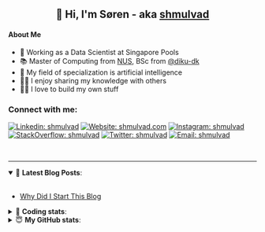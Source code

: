<h2 align="center">
	👋 Hi, I'm Søren - aka <a href="https://shmulvad.com">shmulvad</a>
</h2>

#### About Me
- 🤖 Working as a Data Scientist at Singapore Pools
- 📚 Master of Computing from [NUS], BSc from [@diku-dk]
- 🧠 My field of specialization is artificial intelligence
- 👨‍🏫 I enjoy sharing my knowledge with others
- 👨‍💻 I love to build my own stuff

### Connect with me:

[![Linkedin: shmulvad](https://img.shields.io/badge/shmulvad-blue?style=flat&logo=Linkedin&logoColor=white)][linkedin]
[![Website: shmulvad.com](https://img.shields.io/badge/shmulvad.com-47CCCC?&style=flat&logo=Google-Chrome&logoColor=white)][website]
[![Instagram: shmulvad](https://img.shields.io/badge/-@shmulvad-purple?style=flat&logo=Instagram&logoColor=white)][instagram]
[![StackOverflow: shmulvad](https://img.shields.io/badge/shmulvad-FE7A16?style=flat&logo=stack-overflow&logoColor=white)][stackOverflow]
[![Twitter: shmulvad](https://img.shields.io/badge/@shmulvad-1ca0f1?style=flat&logo=twitter&logoColor=white)][twitter]
[![Email: shmulvad](https://img.shields.io/badge/shmulvad-D14836?style=flat&logo=gmail&logoColor=white)][mail]

<br />

---

<details open>
 <summary>📕 <b>Latest Blog Posts</b>: </summary>

<br>

<!-- BLOG-POST-LIST:START -->
- [Why Did I Start This Blog](https://shmulvad.com/blog/why-did-start-this-blog)
<!-- BLOG-POST-LIST:END -->

</details>

<!-- --- -->

<details>
 <summary>🤖 <b>Coding stats</b>: </summary>

<br>

NOTE: Doesn't track coding at work or work done in environments such as Jupyter Notebooks.

<!--START_SECTION:waka-->
![Code Time](http://img.shields.io/badge/Code%20Time-1%2C568%20hrs%2050%20mins-blue)

**I'm a Night 🦉** 

```text
🌞 Morning    78 commits     ██░░░░░░░░░░░░░░░░░░░░░░░   9.45% 
🌆 Daytime    266 commits    ████████░░░░░░░░░░░░░░░░░   32.24% 
🌃 Evening    292 commits    ████████░░░░░░░░░░░░░░░░░   35.39% 
🌙 Night      189 commits    █████░░░░░░░░░░░░░░░░░░░░   22.91%

```


📊 **This Week I Spent My Time On** 

```text
💬 Programming Languages: 
Other                    1 hr 36 mins        ██████████░░░░░░░░░░░░░░░   40.24% 
JavaScript               51 mins             █████░░░░░░░░░░░░░░░░░░░░   21.32% 
Python                   47 mins             █████░░░░░░░░░░░░░░░░░░░░   19.89% 
HTML                     22 mins             ██░░░░░░░░░░░░░░░░░░░░░░░   9.46% 
CSV                      20 mins             ██░░░░░░░░░░░░░░░░░░░░░░░   8.44%

🔥 Editors: 
VS Code                  2 hrs 1 min         ████████████░░░░░░░░░░░░░   50.58% 
Zsh                      1 hr 36 mins        ██████████░░░░░░░░░░░░░░░   40.24% 
Sublime Text             21 mins             ██░░░░░░░░░░░░░░░░░░░░░░░   9.18%

🐱‍💻 Projects: 
overvaagning-admin       2 hrs 59 mins       ██████████████████░░░░░░░   74.74% 
Terminal                 28 mins             ███░░░░░░░░░░░░░░░░░░░░░░   11.87% 
Unknown Project          20 mins             ██░░░░░░░░░░░░░░░░░░░░░░░   8.44% 
django-wedding-website   10 mins             █░░░░░░░░░░░░░░░░░░░░░░░░   4.2% 
uncertainty-modelling    1 min               ░░░░░░░░░░░░░░░░░░░░░░░░░   0.75%

```


 Last Updated on 12/09/2022 18:55:11 UTC
<!--END_SECTION:waka-->

</details>

<!-- --- -->

<details>
 <summary>😇 <b>My GitHub stats</b>: </summary>

<br>

<img align="left" alt="shmulvad's Github Stats" src="https://github-readme-stats.vercel.app/api?username=shmulvad&show_icons=true&hide_border=true" />

</details>



[website]: https://shmulvad.com
[twitter]: https://twitter.com/shmulvad
[linkedin]: https://linkedin.com/in/shmulvad
[instagram]: https://instagram.com/shmulvad
[stackOverflow]: https://stackoverflow.com/users/9248793/shmulvad
[mail]: mailto:shmulvad@gmail.com
[@diku-dk]: https://github.com/diku-dk
[github]: https://github.com/shmulvad
[NUS]: https://www.nus.edu.sg